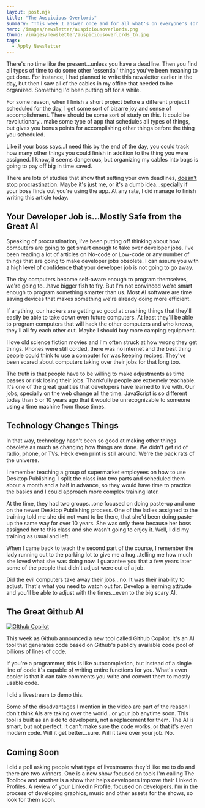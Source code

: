 ```yaml
---
layout: post.njk
title: "The Auspicious Overlords"
summary: "This week I answer once and for all what's on everyone's (or at least my) mind. Will the AI Overlords take your job away any time soon. Also, I talk about the latest entry from Github that writes code by synthesizing billions of lines of code(Skynet? We'll see). Plus, you'll find out what my next two live streams are all about."
hero: /images/newsletter/auspiciousoverlords.png
thumb: /images/newsletter/auspiciousoverlords_tn.jpg
tags:
  - Apply Newsletter
---
```


There's no time like the present...unless you have a deadline. Then you find all types of time to do some other 'essential' things you've been meaning to get done. For instance, I had planned to write this newsletter earlier in the day, but then I saw all of the cables in my office that needed to be organized. Something I'd been putting off for a while.

For some reason, when I finish a short project before a different project I scheduled for the day, I get some sort of bizarre joy and sense of accomplishment. There should be some sort of study on this. It could be revolutionary...make some type of app that schedules all types of things, but gives you bonus points for accomplishing other things before the thing you scheduled.

Like if your boss says...I need this by the end of the day, you could track how many other things you could finish in addition to the thing you were assigned. I know, it seems dangerous, but organizing my cables into bags is going to pay off big in time saved.

There are lots of studies that show that setting your own deadlines, [doesn't stop procrastination](https://www.fastcompany.com/3026895/self-imposed-deadlines-dont-stop-procrastination-heres-what-might). Maybe it's just me, or it's a dumb idea...specially if your boss finds out you're using the app. At any rate, I did manage to finish writing this article today.

## Your Developer Job is...Mostly Safe from the Great AI

Speaking of procrastination, I've been putting off thinking about how computers are going to get smart enough to take over developer jobs. I've been reading a lot of articles on No-code or Low-code or any number of things that are going to make developer jobs obsolete. I can assure you with a high level of confidence that your developer job is not going to go away.

The day computers become self-aware enough to program themselves, we're going to...have bigger fish to fry. But I'm not convinced we're smart enough to program something smarter than us. Most AI software are time saving devices that makes something we're already doing more efficient.

If anything, our hackers are getting so good at crashing things that they'll easily be able to take down even future computers. At least they'll be able to program computers that will hack the other computers and who knows, they'll all fry each other out. Maybe I should buy more camping equipment.

I love old science fiction movies and I'm often struck at how wrong they get things. Phones were still corded, there was no internet and the best thing people could think to use a computer for was keeping recipes. They've been scared about computers taking over their jobs for that long too.

<lite-youtube videoid="zBnFJjKqVM8"></lite-youtube>

The truth is that people have to be willing to make adjustments as time passes or risk losing their jobs. Thankfully people are extremely teachable. It's one of the great qualities that developers have learned to live with. Our jobs, specially on the web change all the time. JavaScript is so different today than 5 or 10 years ago that it would be unrecognizable to someone using a time machine from those times.

## Technology Changes Things

In that way, technology hasn't been so good at making other things obsolete as much as changing how things are done. We didn't get rid of radio, phone, or TVs. Heck even print is still around. We're the pack rats of the universe.

I remember teaching a group of supermarket employees on how to use Desktop Publishing. I split the class into two parts and scheduled them about a month and a half in advance, so they would have time to practice the basics and I could approach more complex training later.

At the time, they had two groups...one focused on doing paste-up and one on the newer Desktop Publishing process. One of the ladies assigned to the training told me she did not want to be there, that she'd been doing paste-up the same way for over 10 years. She was only there because her boss assigned her to this class and she wasn't going to enjoy it. Well, I did my training as usual and left.

When I came back to teach the second part of the course, I remember the lady running out to the parking lot to give me a hug...telling me how much she loved what she was doing now. I guarantee you that a few years later some of the people that didn't adjust were out of a job.

Did the evil computers take away their jobs...no. It was their inability to adjust. That's what you need to watch out for. Develop a learning attitude and you'll be able to adjust with the times...even to the big scary AI.

## The Great Github AI

[![GIthub Copilot](https://media-exp1.licdn.com/dms/image/C4E12AQFNIfRnkLJxQg/article-inline_image-shrink_1000_1488/0/1625167314357?e=1630540800&v=beta&t=AtsjpXhZ-G3CKw2_fVS7qRguRl9cWjZ35FxY1FYTBVM)](http://copilot.github.com/)

This week as Github announced a new tool called Github Copilot. It's an AI tool that generates code based on Github's publicly available code pool of billions of lines of code.

If you're a programmer, this is like autocompletion, but instead of a single line of code it's capable of writing entire functions for you. What's even cooler is that it can take comments you write and convert them to mostly usable code.

I did a livestream to demo this.

<lite-youtube videoid="hiI-CTcXZZs"></lite-youtube>

Some of the disadvantages I mention in the video are part of the reason I don't think AIs are taking over the world...or your job anytime soon. This tool is built as an aide to developers, not a replacement for them. The AI is smart, but not perfect. It can't make sure the code works, or that it's even modern code. Will it get better...sure. Will it take over your job. No.

## Coming Soon

I did a poll asking people what type of livestreams they'd like me to do and there are two winners. One is a new show focused on tools I'm calling The Toolbox and another is a show that helps developers improve their LinkedIn Profiles. A review of your LinkedIn Profile, focused on developers. I'm in the process of developing graphics, music and other assets for the shows, so look for them soon.
